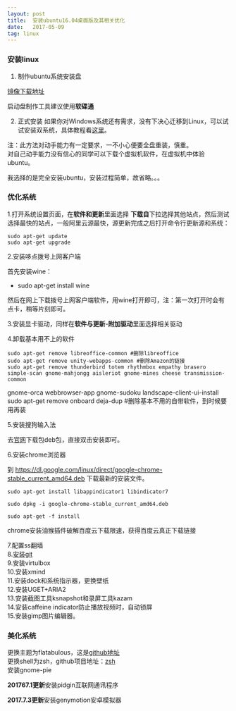 ```yaml
---
layout: post
title:  安装ubuntu16.04桌面版及其相关优化
date:   2017-05-09
tag: linux
---
```


### 安装linux
1. 制作ubuntu系统安装盘
  
[镜像下载地址](http://releases.ubuntu.com/16.04/)

启动盘制作工具建议使用**软碟通**

2. 正式安装
如果你对Windows系统还有需求，没有下决心迁移到Linux，可以试试安装双系统，具体教程看[这里](http://www.jianshu.com/p/16b36b912b02)。

注：此方法对动手能力有一定要求，一不小心便要全盘重装，慎重。  
对自己动手能力没有信心的同学可以下载个虚拟机软件，在虚拟机中体验ubuntu。

我选择的是完全安装ubuntu，安装过程简单，故省略。。。

### 优化系统

1.打开系统设置页面，在**软件和更新**里面选择  **下载自**下拉选择其他站点，然后测试选择最快的站点，一般阿里云源最快，源更新完成之后打开命令行更新源和系统：

	sudo apt-get update   
	sudo apt-get upgrade

2.安装哆点拨号上网客户端

首先安装wine：

* sudo apt-get install wine

然后在网上下载拨号上网客户端软件，用wine打开即可，注：第一次打开时会有点卡，稍等片刻即可。


3.安装显卡驱动，同样在**软件与更新**-**附加驱动**里面选择相关驱动

4.卸载基本用不上的软件

	sudo apt-get remove libreoffice-common #删除libreoffice
	sudo apt-get remove unity-webapps-common #删除Amazon的链接
	sudo apt-get remove thunderbird totem rhythmbox empathy brasero simple-scan gnome-mahjongg aisleriot gnome-mines cheese transmission-common 
gnome-orca webbrowser-app gnome-sudoku  landscape-client-ui-install 
	sudo apt-get remove onboard deja-dup #删除基本不用的自带软件，到时候要用再装

5.安装搜狗输入法

去[官网](http://pinyin.sogou.com/linux/?r=pinyin)下载包deb包，直接双击安装即可。

6.安装chrome浏览器

到 https://dl.google.com/linux/direct/google-chrome-stable_current_amd64.deb 下载最新的安装文件。

	sudo apt-get install libappindicator1 libindicator7  

	sudo dpkg -i google-chrome-stable_current_amd64.deb   

	sudo apt-get -f install

chrome安装油猴插件破解百度云下载限速，获得百度云真正下载链接

7.配置ss翻墙  
8.[安装git](https://www.ghccc.tk/2017/05/git/)  
9.安装virtulbox  
10.安装xmind  
11.安装dock和系统指示器，更换壁纸  
12.安装UGET+ARIA2  
13.安装截图工具ksnapshot和录屏工具kazam  
14.安装caffeine indicator防止播放视频时，自动锁屏  
15.安装gimp图片编辑器。

### 美化系统

更换主题为flatabulous，这是[github地址](https://github.com/anmoljagetia/Flatabulous)  
更换shell为zsh，github项目地址：[zsh](https://github.com/robbyrussell/oh-my-zsh)  
安装gnome-pie

**201767.1更新**安装pidgin互联网通讯程序

**2017.7.3更新**安装genymotion安卓模拟器



	








